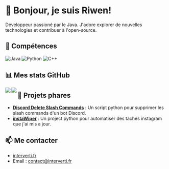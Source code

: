 # 👋 Bonjour, je suis Riwen!

Développeur passioné par le Java. J'adore explorer de nouvelles technologies et contribuer à l'open-source.

## 🔧 Compétences
![Java](https://img.shields.io/badge/-Java-007396?style=flat&logo=java&logoColor=white)
![Python](https://img.shields.io/badge/-Python-3776AB?style=flat&logo=python&logoColor=white)
![C++](https://img.shields.io/badge/-C++-00599C?style=flat&logo=c%2B%2B&logoColor=white)

## 📊 Mes stats GitHub
<div>
<a href="https://github-readme-stats.vercel.app/api?username=frenchopium&theme=dark">
  <img  align="left" src="https://github-readme-stats.vercel.app/api?username=frenchopium&theme=dark" />
</a>
<a href="https://github-readme-stats.vercel.app/api/top-langs/?username=frenchopium&theme=dark&layout=compact">
  <img align="left" src="https://github-readme-stats.vercel.app/api/top-langs/?username=frenchopium&theme=dark&layout=compact" />
</a>
</div>


## 🌟 Projets phares
- **[Discord Delete Slash Commands](https://github.com/frenchopium/discord-delete-slash-commands)** : Un script python pour supprimer les slash commands d'un bot Discord.
- **[instaWiper](https://github.com/frenchopium/instaWiper)** : Un project python pour automatiser des taches instagram que j'ai mis a jour.

## 📫 Me contacter
- [interverti.fr](https://interverti.fr/)
- Email : contact@interverti.fr
